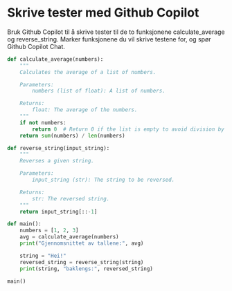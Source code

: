 # Skrive tester med Github Copilot

Bruk Github Copilot til å skrive tester til de to funksjonene calculate_average og reverse_string. Marker funksjonene du vil skrive testene for, og spør Github Copilot Chat.

```python
def calculate_average(numbers):
    """
    Calculates the average of a list of numbers.

    Parameters:
        numbers (list of float): A list of numbers.

    Returns:
        float: The average of the numbers.
    """
    if not numbers:
        return 0  # Return 0 if the list is empty to avoid division by zero
    return sum(numbers) / len(numbers)

def reverse_string(input_string):
    """
    Reverses a given string.

    Parameters:
        input_string (str): The string to be reversed.

    Returns:
        str: The reversed string.
    """
    return input_string[::-1]

def main():
    numbers = [1, 2, 3]
    avg = calculate_average(numbers)
    print("Gjennomsnittet av tallene:", avg)

    string = "Hei!"
    reversed_string = reverse_string(string)
    print(string, "baklengs:", reversed_string)

main()
```
